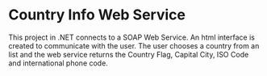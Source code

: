 # Country Info Web Service

This project in .NET connects to a SOAP Web Service. An html interface is created to communicate with the user. The user chooses a country from an list and the web service returns the Country Flag, Capital City, ISO Code and international phone code.
